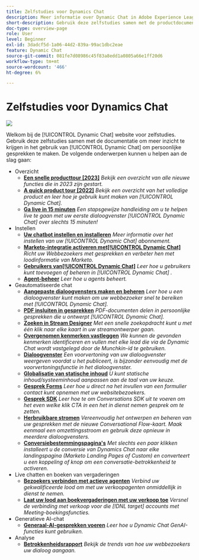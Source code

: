```yaml
---
title: Zelfstudies voor Dynamics Chat
description: Meer informatie over Dynamic Chat in Adobe Experience League. Gebruik deze tutorials samen met de documentatie om meer inzicht te krijgen in het gebruik van Dynamic Chat om gepersonaliseerde gesprekken te maken.
short-description: Gebruik deze zelfstudies samen met de productdocumentatie om uw begrip van de verschillende manieren te verbeteren Dynamic Chat voor u kan werken.
doc-type: overview-page
role: User
level: Beginner
exl-id: 3dadcf5d-1a06-44d2-839a-99ac1dbc2eae
feature: Dynamic Chat
source-git-commit: 081fe7d08986c45f83a8edd1a0805a66e1ff20d6
workflow-type: tm+mt
source-wordcount: '466'
ht-degree: 6%

---
```


# Zelfstudies voor Dynamics Chat

![](assets/dynamic-chat-header.png)

Welkom bij de [!UICONTROL Dynamic Chat]  website voor zelfstudies. Gebruik deze zelfstudies samen met de documentatie om meer inzicht te krijgen in het gebruik van [!UICONTROL Dynamic Chat]  om persoonlijke gesprekken te maken. De volgende onderwerpen kunnen u helpen aan de slag gaan:

* Overzicht
   * **[Een snelle producttour [2023]](product-tour.md)**
     *Bekijk een overzicht van alle nieuwe functies die in 2023 zijn gestart.*
   * **[A quick product tour [2022]](product-tour.md)**
     *Bekijk een overzicht van het volledige product en leer hoe je gebruik kunt maken van [!UICONTROL Dynamic Chat].*
   * **[Ga live in 15 minuten](go-live-in-15-minutes.md)**
     *Een stapsgewijze handleiding om u te helpen live te gaan met uw eerste dialoogvenster [!UICONTROL Dynamic Chat]  over slechts 15 minuten!*
* Instellen
   * **[Uw chatbot instellen en installeren](setup.md)**
     *Meer informatie over het instellen van uw [!UICONTROL Dynamic Chat]  abonnement.*
   * **[Marketo-integratie activeren met[!UICONTROL Dynamic Chat]](marketo-integration.md)**
     *Richt uw Webbezoekers met gesprekken en verbeter hen met loodinformatie van Marketo.*
   * **[Gebruikers van[!UICONTROL Dynamic Chat]](user-management.md)**
     *Leer hoe u gebruikers kunt toevoegen of beheren in [!UICONTROL Dynamic Chat] .*
   * **[Agent-beheer](agent-management.md)**
     *Leer hoe u agents beheert.*
* Geautomatiseerde chat
   * **[Aangepaste dialoogvensters maken en beheren](dialogue-management.md)**
     *Leer hoe u een dialoogvenster kunt maken om uw webbezoeker snel te bereiken met [!UICONTROL Dynamic Chat].*
   * **[PDF insluiten in gesprekken](document-cloud-integration.md)**
     *PDF-documenten delen in persoonlijke gesprekken die u ontwerpt [!UICONTROL Dynamic Chat].*
   * **[Zoeken in Stream Designer](search-in-stream-designer.md)**
     *Met een snelle zoekopdracht kunt u met één klik naar elke kaart in uw streamontwerper gaan.*
   * **[Overgenomen kenmerken vastleggen](capture-inferred-attributes.md)**
     *We kunnen de gevonden kenmerken identificeren en vullen met elke lead die via de Dynamic Chat wordt vastgelegd door de Munchkin-id te gebruiken.*
   * **[Dialoogvenster](dialogue-preview.md)**
     *Een voorvertoning van uw dialoogvenster weergeven voordat u het publiceert, is bijzonder eenvoudig met de voorvertoningsfunctie in het dialoogvenster.*
   * **[Globalisatie van statische inhoud](globalization-of-static-content.md)**
     *U kunt statische inhoud/systeeminhoud aanpassen aan de taal van uw keuze.*
   * **[Gesprek Forms](conversational-forms.md)**
     *Leer hoe u direct na het invullen van een formulier contact kunt opnemen met uw websitebezoekers.*
   * **[Gesprek SDK](conversations-sdk.md)**
     *Leer hoe te om Conversations SDK uit te voeren om het even welke klik CTA in een het in dienst nemen gesprek om te zetten.*
   * **[Herbruikbare stromen](reusable-flows.md)**
     *Vereenvoudig het ontwerpen en beheren van uw gesprekken met de nieuwe Conversational Flow-kaart. Maak eenmaal een omzettingsstroom en gebruik deze opnieuw in meerdere dialoogvensters.*
   * **[Conversiebestemmingspagina&#39;s](conversational-landing-pages.md)**
     *Met slechts een paar klikken installeert u de conversie van Dynamics Chat naar elke landingspagina (Marketo Landing Pages of Custom) en converteert u een koppeling of knop om een conversatie-betrokkenheid te activeren.*
* Live chatten en boeken van vergaderingen
   * **[Bezoekers verbinden met actieve agenten](connect-visitors-to-live-agents.md)**
     *Verbind uw gekwalificeerde lood om met uw verkoopagenten onmiddellijk in dienst te nemen.*
   * **[Laat uw lood aan boekvergaderingen met uw verkoop toe](meeting-booking.md)**
     *Versnel de verbinding met verkoop voor die [!DNL target] accounts met Meeting-boekingsfuncties.*
* Generatieve AI-chat
   * **[Generaal-AI-gesprekken voeren](gen-ai-features.md)**
     *Leer hoe u Dynamic Chat GenAI-functies kunt gebruiken.*
* Analyse
   * **[Betrokkenheidsrapport](engagement-report.md)**
     *Bekijk de trends van hoe uw webbezoekers uw dialoog aangaan.*
